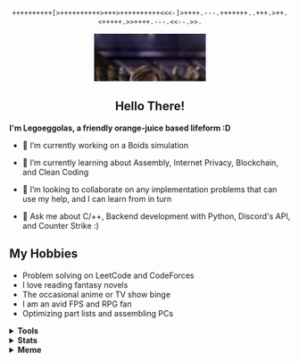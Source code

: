 <div id="greetings" align="center">

```brainfuck
++++++++++[>++++++++++>+++>++++++++++<<<-]>++++.---.+++++++..+++.>++.<+++++.>>++++.---.<<--.>>.
```

<img src="./gif/hellothere.gif?raw=true" width="200px">

<h2><b>Hello There!</b></h2>
</div>

**I'm Legoeggolas, a friendly orange-juice based lifeform :D**

- 🔭 I’m currently working on a Boids simulation

- 🌱 I’m currently learning about Assembly, Internet Privacy, Blockchain, and Clean Coding

- 👯 I’m looking to collaborate on any implementation problems that can use my help, and I can learn from in turn

- 💬 Ask me about C/++, Backend development with Python, Discord's API, and Counter Strike :)

## My Hobbies

- Problem solving on LeetCode and CodeForces
- I love reading fantasy novels
- The occasional anime or TV show binge
- I am an avid FPS and RPG fan
- Optimizing part lists and assembling PCs



<details>
    <summary><b>Tools</b></summary>

![](https://img.shields.io/badge/VSCode-Editor-informational?style=flat-square&logo=visual-studio-code&logoColor=blue&color=6aa6f8)
![](https://img.shields.io/badge/Python-Code-informational?style=flat-square&logo=python&logoColor=blue&color=6aa6f8)
![](https://img.shields.io/badge/C-Code-informational?style=flat-square&logo=C&logoColor=blue&color=6aa6f8)
![](https://img.shields.io/badge/C++-Code-informational?style=flat-square&logo=c%2B%2B&logoColor=blue&color=6aa6f8)
![](https://img.shields.io/badge/R-Code-informational?style=flat-square&logo=R&logoColor=blue&color=6aa6f8)
![](https://img.shields.io/badge/JavaScript-Code-informational?style=flat-square&logo=javascript&logoColor=blue&color=6aa6f8)
![](https://img.shields.io/badge/PyTest-Tools-informational?style=flat-square&logo=pytest&logoColor=blue&color=6aa6f8)
![](https://img.shields.io/badge/Flask-Tools-informational?style=flat-square&logo=flask&logoColor=blue&color=6aa6f8)
![](https://img.shields.io/badge/FastAPI-Tools-informational?style=flat-square&logo=fastapi&logoColor=blue&color=6aa6f8)
![](https://img.shields.io/badge/Discord-Tools-informational?style=flat-square&logo=discord&logoColor=blue&color=6aa6f8)
![](https://img.shields.io/badge/Heroku-Tools-informational?style=flat-square&logo=heroku&logoColor=blue&color=6aa6f8)

</details>

<details>
    <summary><b>Stats</b></summary>

![trophy](https://github-profile-trophy.vercel.app/?username=Legoeggolas&theme=alduin&no-frame=true&no-bg=true&column=3)
![stats](https://github-readme-stats.vercel.app/api?username=Legoeggolas&show_icons=true&count_private=true&title_color=f7d745&text_color=b2d76c&icon_color=6562af&bg_color=00000000&hide=bg-color&hide_border=true)

![](https://komarev.com/ghpvc/?username=Legoeggolas&style=flat-square&label=Views)

</details>

<details>
    <summary><b>Meme</b></summary>
    <i>Me after making one basic UI with OpenGL</i>:
    <img src="./src/amaterasu.png">
</details>

